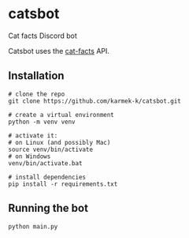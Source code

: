 # catsbot
Cat facts Discord bot

Catsbot uses the [cat-facts](https://github.com/alexwohlbruck/cat-facts) API.

## Installation
```
# clone the repo
git clone https://github.com/karmek-k/catsbot.git

# create a virtual environment
python -m venv venv

# activate it:
# on Linux (and possibly Mac)
source venv/bin/activate
# on Windows
venv/bin/activate.bat

# install dependencies
pip install -r requirements.txt
```

## Running the bot
```
python main.py
```
